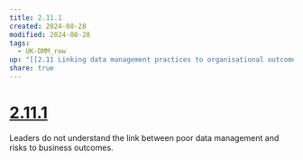 ```yaml
---
title: 2.11.1
created: 2024-08-28
modified: 2024-08-28
tags:
  - UK-DMM_row
up: "[[2.11 Linking data management practices to organisational outcomes]]"
share: true
---
```

# [2.11.1](2.11.1.md)

Leaders do not understand the link between poor data management and risks to business outcomes.
